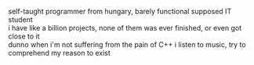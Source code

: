 self-taught programmer from hungary, barely functional supposed IT student  
i have like a billion projects, none of them was ever finished, or even got close to it  
dunno when i'm not suffering from the pain of C++ i listen to music, try to comprehend my reason to exist
